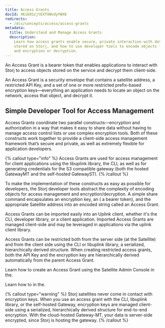 ```yaml
---
title: Access Grants
docId: XKib9SzjtEXTXWvdyYWX6
redirects:
  - /dcs/concepts/access/access-grants
metadata:
  title: Understand and Manage Access Grants
  description:
    Learn how access grants enable secure, private interaction with data
    stored on Storj, and how to use developer tools to encode objects for access management
    and encryption or decryption.
---
```


An Access Grant is a bearer token that enables applications to interact with Storj to access objects stored on the service and decrypt them client-side.

An Access Grant is a security envelope that contains a satellite address, a restricted API Key, and a set of one or more restricted prefix-based encryption keys—everything an application needs to locate an object on the network, access that object, and decrypt it.

## Simple Developer Tool for Access Management

Access Grants coordinate two parallel constructs—encryption and authorization in a way that makes it easy to share data without having to manage access control lists or use complex encryption tools. Both of these constructs work together to provide a client-side access management framework that’s secure and private, as well as extremely flexible for application developers.

{% callout type="info"  %}
Access Grants are used for access management for client applications using the libuplink library, the CLI, as well as for generating credentials for the S3 compatible gateway (both the hosted GatewayMT and the self-hosted GatewayST).
{% /callout %}

To make the implementation of these constructs as easy as possible for developers, the Storj developer tools abstract the complexity of encoding objects for access management and encryption/decryption. A simple share command encapsulates an encryption key, an [](docId:XOtletuYWGeA2Om86yvwA) ( a bearer token), and the appropriate Satellite address into an encoded string called an Access Grant.

Access Grants can be imported easily into an Uplink client, whether it's the CLI, developer library, or a client application. Imported Access Grants are managed client-side and may be leveraged in applications via the uplink client library.

Access Grants can be restricted both from the server side (at the Satellite) and from the client side using the CLI or libuplink library, a serialized, hierarchically derived structure. When creating restricted access grants, both the API Key and the encryption key are hierarchically derived automatically from the parent Access Grant.

Learn how to create an Access Grant using the Satellite Admin Console in the[](docId:nGzxQBhV8nx5Pukj6O0zT).

Learn how to [](docId:OXSINcFRuVMBacPvswwNU) in the[](docId:TbMdOGCAXNWyPpQmH6EOq).

{% callout type="warning"  %}
Storj satellites never come in contact with encryption keys. When you use an access grant with the CLI, libuplink library, or the self-hosted Gateway, encryption keys are managed client-side using a serialized, hierarchically derived structure for end-to-end encryption. With the cloud-hosted Gateway-MT, your data is server-side encrypted, since Storj is hosting the gateway.
{% /callout %}
